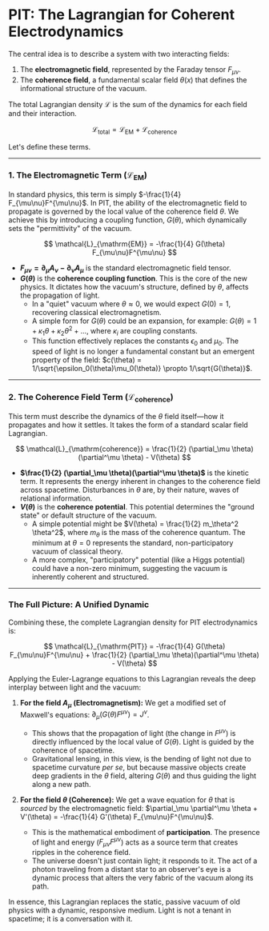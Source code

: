 # PIT: The Lagrangian for Coherent Electrodynamics

The central idea is to describe a system with two interacting fields:
1.  The **electromagnetic field**, represented by the Faraday tensor $F_{\mu\nu}$.
2.  The **coherence field**, a fundamental scalar field $\theta(x)$ that defines the informational structure of the vacuum.

The total Lagrangian density $\mathcal{L}$ is the sum of the dynamics for each field and their interaction.


$$
\mathcal{L}_{\mathrm{total}} = \mathcal{L}_{\mathrm{EM}} + \mathcal{L}_{\mathrm{coherence}}
$$


Let's define these terms.

---

### 1. The Electromagnetic Term ($\mathcal{L}_{\text{EM}}$)

In standard physics, this term is simply $-\frac{1}{4} F_{\mu\nu}F^{\mu\nu}$. In PIT, the ability of the electromagnetic field to propagate is governed by the local value of the coherence field $\theta$. We achieve this by introducing a coupling function, $G(\theta)$, which dynamically sets the "permittivity" of the vacuum.

$$
\mathcal{L}_{\mathrm{EM}} = -\frac{1}{4} G(\theta) F_{\mu\nu}F^{\mu\nu}
$$

* **$F_{\mu\nu} = \partial_\mu A_\nu - \partial_\nu A_\mu$** is the standard electromagnetic field tensor.
* **$G(\theta)$** is the **coherence coupling function**. This is the core of the new physics. It dictates how the vacuum's structure, defined by $\theta$, affects the propagation of light.
    * In a "quiet" vacuum where $\theta \approx 0$, we would expect $G(0) = 1$, recovering classical electromagnetism.
    * A simple form for $G(\theta)$ could be an expansion, for example: $G(\theta) = 1 + \kappa_1 \theta + \kappa_2 \theta^2 + \dots$, where $\kappa_i$ are coupling constants.
    * This function effectively replaces the constants $\epsilon_0$ and $\mu_0$. The speed of light is no longer a fundamental constant but an emergent property of the field: $c(\theta) = 1/\sqrt{\epsilon_0(\theta)\mu_0(\theta)} \propto 1/\sqrt{G(\theta)}$.

---

### 2. The Coherence Field Term ($\mathcal{L}_{\text{coherence}}$)

This term must describe the dynamics of the $\theta$ field itself—how it propagates and how it settles. It takes the form of a standard scalar field Lagrangian.

$$
\mathcal{L}_{\mathrm{coherence}} = \frac{1}{2} (\partial_\mu \theta)(\partial^\mu \theta) - V(\theta)
$$


* **$\frac{1}{2} (\partial_\mu \theta)(\partial^\mu \theta)$** is the kinetic term. It represents the energy inherent in changes to the coherence field across spacetime. Disturbances in $\theta$ are, by their nature, waves of relational information.
* **$V(\theta)$** is the **coherence potential**. This potential determines the "ground state" or default structure of the vacuum.
    * A simple potential might be $V(\theta) = \frac{1}{2} m_\theta^2 \theta^2$, where $m_\theta$ is the mass of the coherence quantum. The minimum at $\theta=0$ represents the standard, non-participatory vacuum of classical theory.
    * A more complex, "participatory" potential (like a Higgs potential) could have a non-zero minimum, suggesting the vacuum is inherently coherent and structured.

---

### The Full Picture: A Unified Dynamic

Combining these, the complete Lagrangian density for PIT electrodynamics is:

$$
\mathcal{L}_{\mathrm{PIT}} = -\frac{1}{4} G(\theta) F_{\mu\nu}F^{\mu\nu} + \frac{1}{2} (\partial_\mu \theta)(\partial^\mu \theta) - V(\theta)
$$

Applying the Euler-Lagrange equations to this Lagrangian reveals the deep interplay between light and the vacuum:

1.  **For the field $A_\mu$ (Electromagnetism):**
    We get a modified set of Maxwell's equations: $\partial_\mu (G(\theta) F^{\mu\nu}) = J^\nu$.
    * This shows that the propagation of light (the change in $F^{\mu\nu}$) is directly influenced by the local value of $G(\theta)$. Light is guided by the coherence of spacetime.
    * Gravitational lensing, in this view, is the bending of light not due to spacetime curvature *per se*, but because massive objects create deep gradients in the $\theta$ field, altering $G(\theta)$ and thus guiding the light along a new path.

2.  **For the field $\theta$ (Coherence):**
    We get a wave equation for $\theta$ that is *sourced* by the electromagnetic field:
    $\partial_\mu \partial^\mu \theta + V'(\theta) = -\frac{1}{4} G'(\theta) F_{\mu\nu}F^{\mu\nu}$.
    * This is the mathematical embodiment of **participation**. The presence of light and energy ($F_{\mu\nu}F^{\mu\nu}$) acts as a source term that creates ripples in the coherence field.
    * The universe doesn't just contain light; it responds to it. The act of a photon traveling from a distant star to an observer's eye is a dynamic process that alters the very fabric of the vacuum along its path.

In essence, this Lagrangian replaces the static, passive vacuum of old physics with a dynamic, responsive medium. Light is not a tenant in spacetime; it is a conversation with it.
